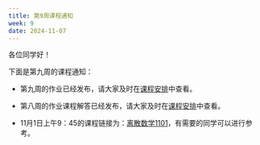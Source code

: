 ```yaml
---
title: 第9周课程通知
week: 9
date: 2024-11-07
---
```


各位同学好！

下面是第九周的课程通知：

- 第九周的作业已经发布，请大家及时在[课程安排](../schedule)中查看。

- 第八周的作业课程解答已经发布，请大家及时在[课程安排](../schedule)中查看。

- 11月1日上午9：45的课程链接为：[离散数学1101](https://meeting.tencent.com/crm/NxoB4Xm21c)，有需要的同学可以进行参考。


